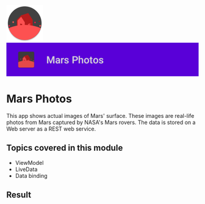 ![ic_launcher_marsphotos](src/main/res/mipmap-xhdpi/ic_launcher_marsphotos_round.png?raw=true) ![ic_launcher_marsphotos](images/Screenshot_20220720_130751.png?raw=true)

# Mars Photos

This app shows actual images of Mars' surface. These images are real-life photos from Mars captured
by NASA's Mars rovers. The data is stored on a Web server as a REST web service.

## Topics covered in this module

- ViewModel
- LiveData
- Data binding

## Result
